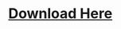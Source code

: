 # [Download Here](https://github.com/Distorted39/ElvUI-1.14.0-Everlook/archive/refs/heads/main.zip)
